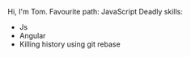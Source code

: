 Hi, I'm Tom.
Favourite path: JavaScript
Deadly skills: 
* Js
* Angular
* Killing history using git rebase